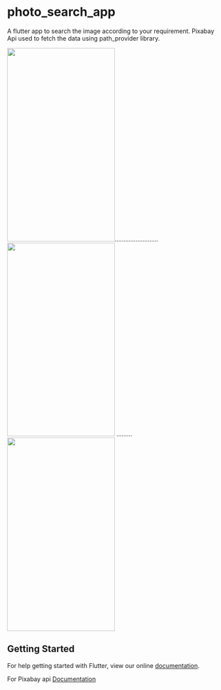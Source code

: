 # photo_search_app

A flutter app to search the image according to your requirement. Pixabay Api  used to fetch the data using  path_provider library.

<img src="https://github.com/octivia/PiQue/blob/master/Upload_image/Screenshot_20190126-212033.png" alt="" 
width="250" height="450" >.........................<img src="https://github.com/octivia/PiQue/blob/master/Upload_image/Screenshot_20190126-212128.png" alt="" width="250" height="450" >
......... <img src="https://github.com/octivia/PiQue/blob/master/Upload_image/Screenshot_20190126-212149.png"
alt="" width="250" height="450" >

## Getting Started

For help getting started with Flutter, view our online
[documentation](https://flutter.io/).

For Pixabay api 
[Documentation](https://pixabay.com/api/docs/)

